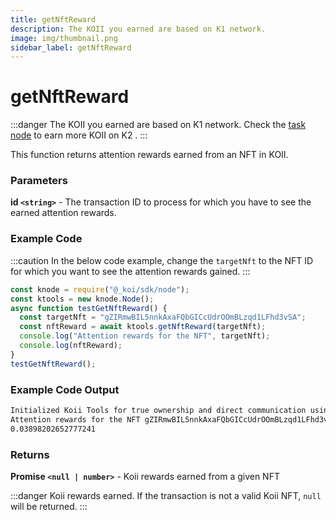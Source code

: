 ```yaml
---
title: getNftReward
description: The KOII you earned are based on K1 network.
image: img/thumbnail.png
sidebar_label: getNftReward
---
```


# getNftReward

:::danger
The KOII you earned are based on K1 network. Check the [task node](/run-a-node/introduction/task-nodes) to earn more KOII on K2 .
:::

This function returns attention rewards earned from an NFT in KOII.

### Parameters

**id `<string>`** - The transaction ID to process for which you have to see the earned attention rewards.

### Example Code

:::caution
In the below code example, change the `targetNft` to the NFT ID for which you want to see the attention rewards gained.
:::

```javascript
const knode = require("@_koi/sdk/node");
const ktools = new knode.Node();
async function testGetNftReward() {
  const targetNft = "gZIRmwBIL5nnkAxaFQbGICcUdrOOmBLzqd1LFhd3vSA";
  const nftReward = await ktools.getNftReward(targetNft);
  console.log("Attention rewards for the NFT", targetNft);
  console.log(nftReward);
}
testGetNftReward();
```

### Example Code Output

```bash
Initialized Koii Tools for true ownership and direct communication using version QA7AIFVx1KBBmzC7WUNhJbDsHlSJArUT0jWrhZMZPS8
Attention rewards for the NFT gZIRmwBIL5nnkAxaFQbGICcUdrOOmBLzqd1LFhd3vSA
0.03898202652777241
```

### Returns

**Promise `<null | number>`** - Koii rewards earned from a given NFT

:::danger
Koii rewards earned. If the transaction is not a valid Koii NFT, `null` will be returned.
:::
